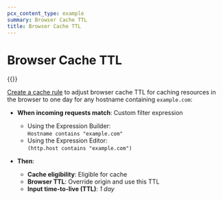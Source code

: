 ```yaml
---
pcx_content_type: example
summary: Browser Cache TTL
title: Browser Cache TTL
---
```


# Browser Cache TTL

{{<render file="_page-rules-migration.md">}}

[Create a cache rule](/cache/how-to/cache-rules/create-dashboard/) to adjust browser cache TTL for caching resources in the browser to one day for any hostname containing `example.com`:

<div class="DocsMarkdown--example">

- **When incoming requests match**: Custom filter expression
    - Using the Expression Builder:<br>
        `Hostname contains "example.com"`
    - Using the Expression Editor:<br>
        `(http.host contains "example.com")`

- **Then**:
    - **Cache eligibility**: Eligible for cache
    - **Browser TTL**: Override origin and use this TTL
    - **Input time-to-live (TTL)**: _1 day_

</div>